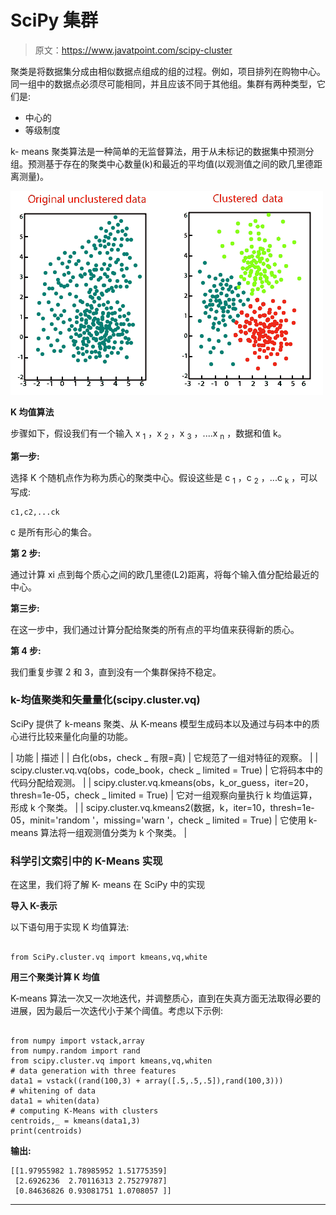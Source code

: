 # SciPy 集群

> 原文：<https://www.javatpoint.com/scipy-cluster>

聚类是将数据集分成由相似数据点组成的组的过程。例如，项目排列在购物中心。同一组中的数据点必须尽可能相同，并且应该不同于其他组。集群有两种类型，它们是:

*   中心的
*   等级制度

k- means 聚类算法是一种简单的无监督算法，用于从未标记的数据集中预测分组。预测基于存在的聚类中心数量(k)和最近的平均值(以观测值之间的欧几里德距离测量)。

![SciPy Cluster](img/6f64a651bcc5d1dd6f052326b7f2c7de.png)

**K 均值算法**

步骤如下，假设我们有一个输入 x <sub>1</sub> ，x <sub>2</sub> ，x <sub>3</sub> ，....x <sub>n</sub> ，数据和值 k。

**第一步:**

选择 K 个随机点作为称为质心的聚类中心。假设这些是 c <sub>1</sub> ，c <sub>2</sub> ，...c <sub>k</sub> ，可以写成:

```
c1,c2,...ck

```

c 是所有形心的集合。

**第 2 步:**

通过计算 xi 点到每个质心之间的欧几里德(L2)距离，将每个输入值分配给最近的中心。

**第三步:**

在这一步中，我们通过计算分配给聚类的所有点的平均值来获得新的质心。

**第 4 步:**

我们重复步骤 2 和 3，直到没有一个集群保持不稳定。

### k-均值聚类和矢量量化(scipy.cluster.vq)

SciPy 提供了 k-means 聚类、从 K-means 模型生成码本以及通过与码本中的质心进行比较来量化向量的功能。

| 功能 | 描述 |
| 白化(obs，check _ 有限=真) | 它规范了一组对特征的观察。 |
| scipy.cluster.vq.vq(obs，code_book，check _ limited = True) | 它将码本中的代码分配给观测。 |
| scipy.cluster.vq.kmeans(obs，k_or_guess，iter=20，thresh=1e-05，check _ limited = True) | 它对一组观察向量执行 k 均值运算，形成 k 个聚类。 |
| scipy.cluster.vq.kmeans2(数据，k，iter=10，thresh=1e-05，minit='random '，missing='warn '，check _ limited = True) | 它使用 k-means 算法将一组观测值分类为 k 个聚类。 |

### 科学引文索引中的 K-Means 实现

在这里，我们将了解 K- means 在 SciPy 中的实现

**导入 K-表示**

以下语句用于实现 K 均值算法:

```

from SciPy.cluster.vq import kmeans,vq,white

```

**用三个聚类计算 K 均值**

K-means 算法一次又一次地迭代，并调整质心，直到在失真方面无法取得必要的进展，因为最后一次迭代小于某个阈值。考虑以下示例:

```

from numpy import vstack,array
from numpy.random import rand
from scipy.cluster.vq import kmeans,vq,whiten
# data generation with three features
data1 = vstack((rand(100,3) + array([.5,.5,.5]),rand(100,3)))
# whitening of data
data1 = whiten(data)
# computing K-Means with clusters 
centroids,_ = kmeans(data1,3)
print(centroids)

```

**输出:**

```
[[1.97955982 1.78985952 1.51775359]
 [2.6926236  2.70116313 2.75279787]
 [0.84636826 0.93081751 1.0708057 ]]

```

* * *